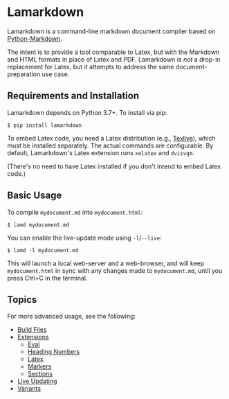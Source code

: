 # Lamarkdown

Lamarkdown is a command-line markdown document compiler based on [Python-Markdown](https://python-markdown.github.io/).

The intent is to provide a tool comparable to Latex, but with the Markdown and HTML formats in
place of Latex and PDF. Lamarkdown is _not_ a drop-in replacement for Latex, but it attempts to
address the same document-preparation use case.

## Requirements and Installation

Lamarkdown depends on Python 3.7+. To install via pip:

`$ pip install lamarkdown`

To embed Latex code, you need a Latex distribution (e.g., [Texlive](https://tug.org/texlive/)), 
which must be installed separately. The actual commands are configurable. By default, Lamarkdown's 
Latex extension runs `xelatex` and `dvisvgm`.

(There's no need to have Latex installed if you don't intend to embed Latex code.)

## Basic Usage

To compile `mydocument.md` into `mydocument.html`:

`$ lamd mydocument.md`

You can enable the live-update mode using `-l`/`--live`:

`$ lamd -l mydocument.md`

This will launch a local web-server and a web-browser, and will keep `mydocument.html` in sync with any
changes made to `mydocument.md`, until you press Ctrl+C in the terminal.


## Topics

For more advanced usage, see the following:

* [Build Files](build_files.md)
* [Extensions](extensions/index.md)
    * [Eval](extensions/eval.md)
    * [Heading Numbers](extensions/heading_numbers.md)
    * [Latex](extensions/latex.md)
    * [Markers](extensions/latex.md)
    * [Sections](extensions/sections.md)
* [Live Updating](live_updating.md)
* [Variants](variants.md)
